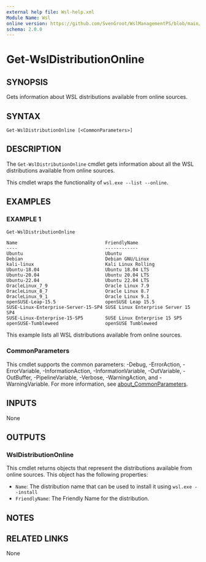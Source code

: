 ```yaml
---
external help file: Wsl-help.xml
Module Name: Wsl
online version: https://github.com/SvenGroot/WslManagementPS/blob/main/docs/Get-WslDistributionOnline.md
schema: 2.0.0
---
```


# Get-WslDistributionOnline

## SYNOPSIS

Gets information about WSL distributions available from online sources.

## SYNTAX

```
Get-WslDistributionOnline [<CommonParameters>]
```

## DESCRIPTION

The `Get-WslDistributionOnline` cmdlet gets information about all the WSL distributions available
from online sources.

This cmdlet wraps the functionality of `wsl.exe --list --online`.

## EXAMPLES

### EXAMPLE 1

```powershell
Get-WslDistributionOnline
```

```Output
Name                                FriendlyName
----                                ------------
Ubuntu                              Ubuntu
Debian                              Debian GNU/Linux
kali-linux                          Kali Linux Rolling
Ubuntu-18.04                        Ubuntu 18.04 LTS
Ubuntu-20.04                        Ubuntu 20.04 LTS
Ubuntu-22.04                        Ubuntu 22.04 LTS
OracleLinux_7_9                     Oracle Linux 7.9
OracleLinux_8_7                     Oracle Linux 8.7
OracleLinux_9_1                     Oracle Linux 9.1
openSUSE-Leap-15.5                  openSUSE Leap 15.5
SUSE-Linux-Enterprise-Server-15-SP4 SUSE Linux Enterprise Server 15 SP4
SUSE-Linux-Enterprise-15-SP5        SUSE Linux Enterprise 15 SP5
openSUSE-Tumbleweed                 openSUSE Tumbleweed
```

This example lists all WSL distributions available from online sources.

### CommonParameters

This cmdlet supports the common parameters: -Debug, -ErrorAction, -ErrorVariable, -InformationAction, -InformationVariable, -OutVariable, -OutBuffer, -PipelineVariable, -Verbose, -WarningAction, and -WarningVariable. For more information, see [about_CommonParameters](http://go.microsoft.com/fwlink/?LinkID=113216).

## INPUTS

None

## OUTPUTS

### WslDistributionOnline

This cmdlet returns objects that represent the distributions available from online sources. This
object has the following properties:

- `Name`: The distribution name that can be used to install it using `wsl.exe --install`
- `FriendlyName`: The Friendly Name for the distribution.

## NOTES

## RELATED LINKS

None
